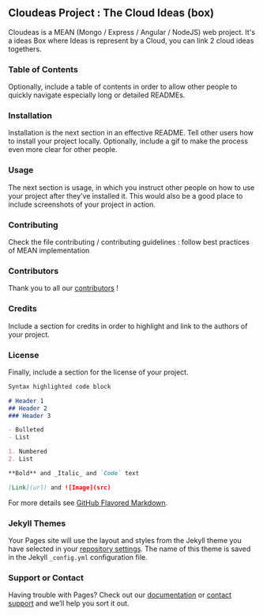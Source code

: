 ## Cloudeas Project : The Cloud Ideas (box)


Cloudeas is a MEAN (Mongo / Express / Angular / NodeJS) web project. 
It's a ideas Box where Ideas is represent by a Cloud, you can link 2 cloud ideas togethers. 

### Table of Contents
Optionally, include a table of contents in order to allow other people to quickly navigate especially long or detailed READMEs.

### Installation
Installation is the next section in an effective README. Tell other users how to install your project locally. Optionally, include a gif to make the process even more clear for other people.


### Usage
The next section is usage, in which you instruct other people on how to use your project after they’ve installed it. This would also be a good place to include screenshots of your project in action.


### Contributing
Check the file contributing / contributing guidelines : follow best practices of MEAN implementation

### Contributors
Thank you to all our [contributors](https://github.com/AlexLeGeek/Cloudeas/graphs/contributors) ! 


### Credits
Include a section for credits in order to highlight and link to the authors of your project.

### License
Finally, include a section for the license of your project.


```markdown
Syntax highlighted code block

# Header 1
## Header 2
### Header 3

- Bulleted
- List

1. Numbered
2. List

**Bold** and _Italic_ and `Code` text

[Link](url) and ![Image](src)
```

For more details see [GitHub Flavored Markdown](https://guides.github.com/features/mastering-markdown/).

### Jekyll Themes

Your Pages site will use the layout and styles from the Jekyll theme you have selected in your [repository settings](https://github.com/AlexLeGeek/Cloudeas/settings). The name of this theme is saved in the Jekyll `_config.yml` configuration file.

### Support or Contact

Having trouble with Pages? Check out our [documentation](https://help.github.com/categories/github-pages-basics/) or [contact support](https://github.com/contact) and we’ll help you sort it out.
